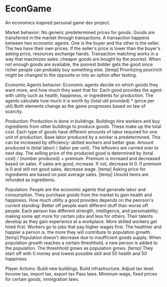 # EconGame
An economics inspired personal game dev project.

Market behavior:
No generic predetermined prices for goods.
Goods are transferred in the market through transactions.
A transaction happens between two economic agents. One is the buyer and the other is the seller.
The two have their own prices. If the seller's price is lower than the buyer's asking price, resources exchange hands.
Transaction matching works in a way that maximizes sales: cheaper goods are bought by the poorest.
When not enough goods are available, the poorest bidder gets the good since richer people can probably buy something else.
[temp] Prioritizing poor/rich might be changed to the opposite or into an option after testing.

Economic Agents behavior:
Economic agents decide on which goods they want more, and how much they want that for.
Each good provides the agent with utility such as health, happiness, or ingredients for production.
The agents calculate how much it is worth by (total util provided) * (price per util)
Both elements change as the game progresses based on law of scarcity.

Production:
Production is done in buildings.
Buildings hire workers and buy ingredients from other buildings to produce goods. These make up the total cost.
Each type of goods have different amounts of labor required for one unit of production.
Base labor produced by a worker is predetermined. This can be increased by efficiency: skilled workers and better gear.
Amount produced is (total labor) / (labor per unit). The leftovers are carried over to next day.
The selling price of the produced good is determined by (total cost) / (number produced) + premium.
Premium is increaed and decreased based on sales. If sales are good, increase. If not, decrease til 0.
If premium is 0 and still not good sales, decrease wage.
[temp] Asking price for ingredients are based on past average sales.
[temp] Unsold items are refunded as ingredients.

Population:
People are the economic agents that generate labor and consumption.
They purchase goods from the market to gain health and happiness.
How much utility a good provides depends on the peorson's current standing: Better off people want different stuff than worse off people.
Each person has different strength, intelligence, and personability; making some apt more for certain jobs and less for others.
Their talents develop as they gain experience at a workplace.
More skilled workers get hired first. Workers go to jobs that pay higher wages first.
The healthier and happier a person is, the more they will contribute to population growth.
[temp] Population doesn't decrease due to insufficient goods supply.
When population growth reaches a certain threshhold, a new person is added to the population.
The threshhold grows as population grows.
[temp] They start off with 0 money and lowest possible skill and 50 health and 50 happiness.

Player Actoins:
Build new buildings.
Build infrastructure.
Adjust tax level. Income tax, import tax, export tax
Pass laws. Minimum wage, fixed prices for certain goods, immigration laws.
